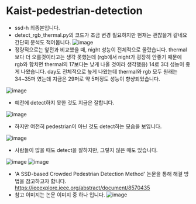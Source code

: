 # Kaist-pedestrian-detection
- ssd-h 최종본입니다.
- detect_rgb_thermal.py의 코드가 조금 변경 필요하지만 현재는 괜찮을거 같네요
간단히 분석도 적어봅니다.
![image](https://user-images.githubusercontent.com/46176600/182305978-3576c9a1-c707-4aa9-b045-036da2e57efd.png)
- 정량적으로는 앞전과 비교했을 때, night 성능이 전체적으로 올랐습니다. thermal보다 더 오를것이라고는 생각 못했는데 (rgb에서 night가 굉장히 안좋기 때문에 rgb와 합치면 thermal의 17보다는 낮게 나올 것이라 생각했음) 14로 3더 성능이 좋게 나왔습니다. day도 전체적으로 높게 나왔는데 thermal와 rgb 모두 원래는 34~35퍼 였는데 지금은 29퍼로 약 5퍼정도 성능이 향샹되었습니다.

![image](https://user-images.githubusercontent.com/46176600/182306063-ec7ee283-9055-410f-9017-88a3285921a5.png)
- 예전에 detect하지 못한 것도 지금은 잘합니다.

![image](https://user-images.githubusercontent.com/46176600/182306176-4524f07f-4b24-47f7-93fb-b5c830a63d7e.png)
- 하지만 여전히 pedestrian이 아닌 것도 detect하는 모습을 보입니다.

![image](https://user-images.githubusercontent.com/46176600/182306230-b0c2b129-8549-4c2e-a0eb-8768f6b7d04c.png)
- 사람들이 많을 때도 detect을 잘하지만, 그렇지 않은 때도 있습니다. 

![image](https://user-images.githubusercontent.com/46176600/182306282-2454fb6a-4349-4a06-8cce-22be22694b1b.png)
![image](https://user-images.githubusercontent.com/46176600/182306312-605dc37b-adc9-4b3a-b76d-9a272f193f04.png)
- 'A SSD-based Crowded Pedestrian Detection Method' 논문을 통해 해결 방법을 참고하고자 합니다.
https://ieeexplore.ieee.org/abstract/document/8570435
- 참고 이미지는 논문 이미지 중 하나 입니다.
![image](https://user-images.githubusercontent.com/46176600/182306617-c64810ec-29e2-4709-9359-836c94c1901b.png)
